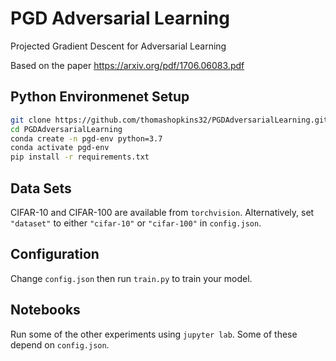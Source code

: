 # PGD Adversarial Learning
Projected Gradient Descent for Adversarial Learning

Based on the paper https://arxiv.org/pdf/1706.06083.pdf

## Python Environmenet Setup
```bash
git clone https://github.com/thomashopkins32/PGDAdversarialLearning.git
cd PGDAdversarialLearning
conda create -n pgd-env python=3.7
conda activate pgd-env
pip install -r requirements.txt
```

## Data Sets
CIFAR-10 and CIFAR-100 are available from `torchvision`.
Alternatively, set `"dataset"` to either `"cifar-10"` or `"cifar-100"` in `config.json`.

## Configuration
Change `config.json` then run `train.py` to train your model.

## Notebooks
Run some of the other experiments using `jupyter lab`. Some of these depend on `config.json`.
